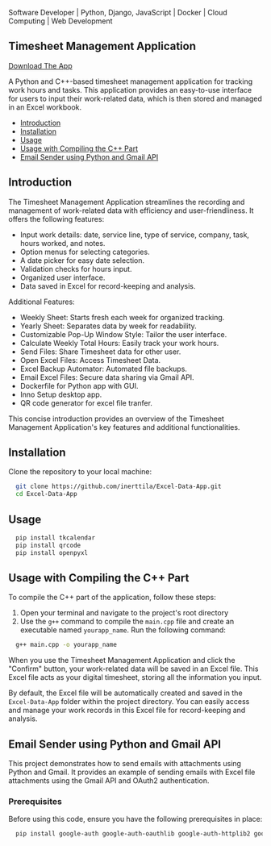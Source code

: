 Software Developer | Python, Django, JavaScript | Docker | Cloud Computing | Web Development


## Timesheet Management Application

[Download The App](https://drive.google.com/file/d/1dSjV0SLgc-BXZlFEGQqjRl5wag4Oxric/view)

A Python and C++-based timesheet management application for tracking work hours and tasks. This application provides an easy-to-use interface for users to input their work-related data, which is then stored and managed in an Excel workbook.

- [Introduction](#introduction)
- [Installation](#installation)
- [Usage](#usage)
- [Usage with Compiling the C++ Part](#usage-with-compiling-the-c-part)
- [Email Sender using Python and Gmail API](#Email-Sender-using-Python-and-Gmail-API)

## Introduction

The Timesheet Management Application streamlines the recording and management of work-related data with efficiency and user-friendliness. It offers the following features:

- Input work details: date, service line, type of service, company, task, hours worked, and notes.
- Option menus for selecting categories.
- A date picker for easy date selection.
- Validation checks for hours input.
- Organized user interface.
- Data saved in Excel for record-keeping and analysis.

Additional Features:

- Weekly Sheet: Starts fresh each week for organized tracking.
- Yearly Sheet: Separates data by week for readability.
- Customizable Pop-Up Window Style: Tailor the user interface.
- Calculate Weekly Total Hours: Easily track your work hours.
- Send Files: Share Timesheet data for other user.
- Open Excel Files: Access Timesheet Data.
- Excel Backup Automator: Automated file backups.
- Email Excel Files: Secure data sharing via Gmail API.
- Dockerfile for Python app with GUI.
- Inno Setup desktop app.
- QR code generator for excel file tranfer.

This concise introduction provides an overview of the Timesheet Management Application's key features and additional functionalities.

## Installation

Clone the repository to your local machine:

```bash
  git clone https://github.com/inerttila/Excel-Data-App.git
  cd Excel-Data-App
```

## Usage

```bash
  pip install tkcalendar
  pip install qrcode
  pip install openpyxl
```

## Usage with Compiling the C++ Part

To compile the C++ part of the application, follow these steps:

1. Open your terminal and navigate to the project's root directory
2. Use the `g++` command to compile the `main.cpp` file and create an executable named `yourapp_name`. Run the following command:

```bash
  g++ main.cpp -o yourapp_name
```

When you use the Timesheet Management Application and click the "Confirm" button, your work-related data will be saved in an Excel file. This Excel file acts as your digital timesheet, storing all the information you input.

By default, the Excel file will be automatically created and saved in the `Excel-Data-App` folder within the project directory. You can easily access and manage your work records in this Excel file for record-keeping and analysis.

## Email Sender using Python and Gmail API

This project demonstrates how to send emails with attachments using Python and Gmail. It provides an example of sending emails with Excel file attachments using the Gmail API and OAuth2 authentication.

### Prerequisites

Before using this code, ensure you have the following prerequisites in place:

```bash
  pip install google-auth google-auth-oauthlib google-auth-httplib2 google-api-python-client
```
